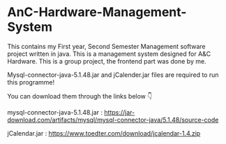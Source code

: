# AnC-Hardware-Management-System
This contains my First year, Second Semester Management software project written in java.
This is a management system designed for A&C Hardware.
This is a group project, the frontend part was done by me.

Mysql-connector-java-5.1.48.jar and jCalender.jar files are required to run this programme!

You can download them through the links below 👇

mysql-connector-java-5.1.48.jar : https://jar-download.com/artifacts/mysql/mysql-connector-java/5.1.48/source-code

jCalendar.jar : https://www.toedter.com/download/jcalendar-1.4.zip
